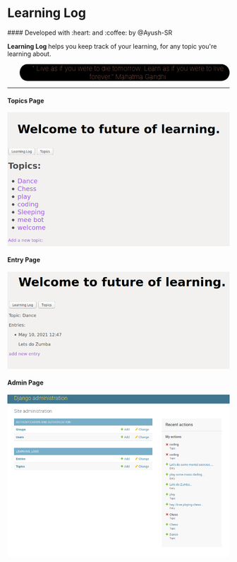 <h1>Learning Log</h1>
#### Developed with :heart: and :coffee: by @Ayush-SR
<p>
<b> Learning Log </b> helps you keep track of your learning, for any topic you're learning about.
</p>

<blockquote style="color:darksalmon; background-color:black; text-align: center; border-radius: 50px;
font-size: 15px; font-weight: 100;">" Live as if you were to die tomorrow. Learn as if you were to live forever.” Mahatma Gandhi </blockquote>

----------------------------------------------------------

#### Topics Page
![Screen](learning_logs/resources/ll.png)
#### Entry Page
![Screen](learning_logs/resources/ll1.png)
#### Admin Page
![Screen](learning_logs/resources/ll2.png)
